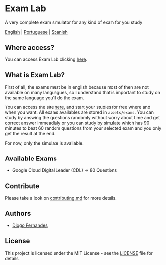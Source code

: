 # Exam Lab
A very complete exam simulator for any kind of exam for you study

[English](README.md) | [Portuguese](README.pt-BR.md) | [Spanish](README.es-ES.md)

## Where access?

You can access Exam Lab clicking [here](https://dfop02.github.io/exam-lab/main.html).

## What is Exam Lab?

First of all, the exams must be in english because most of then are not available on many languagues, so I understand that is important to study on the same language you'll do the exam.

You can access the site [here](https://dfop02.github.io/exam-lab/main.html), and start your studies for free where and when you want. All exams availables are stored in `assets/exams`. You can study by answing the questions randomly without worry about time and get correct answer immeadialy or you can study by simulate which has 90 minutes to beat 60 random questions from your selected exam and you only get the result at the end.

For now, only the simulate is available.

## Available Exams

- Google Cloud Digital Leader (CDL) => 80 Questions

## Contribute

Please take a look on [contributing.md](CONTRIBUTING.md) for more details.

## Authors

* [Diogo Fernandes](https://github.com/dfop02)

## License

This project is licensed under the MIT License - see the [LICENSE](LICENSE) file for details
